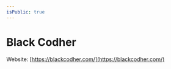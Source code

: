 ```yaml
---
isPublic: true
---
```


# Black Codher

Website: [https://blackcodher.com/](https://blackcodher.com/)